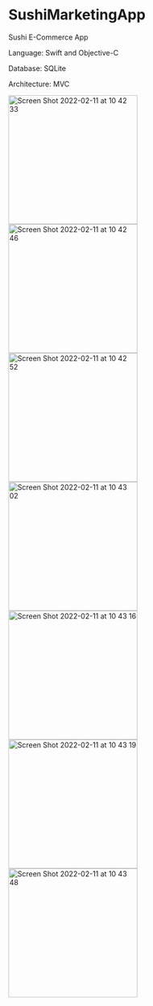 # SushiMarketingApp

Sushi E-Commerce App


Language:
Swift and
Objective-C

Database:
SQLite

Architecture: MVC


<img width="256" alt="Screen Shot 2022-02-11 at 10 42 33" src="https://user-images.githubusercontent.com/83357398/153554218-308f3c6f-58fc-479e-a0d5-b779436c6c72.png"><img width="256" alt="Screen Shot 2022-02-11 at 10 42 46" src="https://user-images.githubusercontent.com/83357398/153554223-df1597a6-9e28-4ee1-a5a4-b0793fe3ce11.png"><img width="256" alt="Screen Shot 2022-02-11 at 10 42 52" src="https://user-images.githubusercontent.com/83357398/153554228-6ea13e14-d425-4544-b078-abcb60fa9f2a.png"><img width="256" alt="Screen Shot 2022-02-11 at 10 43 02" src="https://user-images.githubusercontent.com/83357398/153554235-8a489a49-b72b-4e81-a2ee-a2f527e7bea5.png"><img width="256" alt="Screen Shot 2022-02-11 at 10 43 16" src="https://user-images.githubusercontent.com/83357398/153554242-a0299941-6c44-4079-9b7c-e251ba260ca9.png"><img width="256" alt="Screen Shot 2022-02-11 at 10 43 19" src="https://user-images.githubusercontent.com/83357398/153554252-103289be-c303-46a6-8ab0-f31baafd6f40.png"><img width="256" alt="Screen Shot 2022-02-11 at 10 43 48" src="https://user-images.githubusercontent.com/83357398/153554262-85178313-c012-4e19-b5ef-eea2ae6886d8.png">

